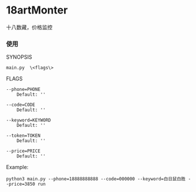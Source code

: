 # 18artMonter
十八数藏，价格监控

### 使用
SYNOPSIS

    main.py  \<flags\>


FLAGS

    --phone=PHONE
        Default: ''
        
    --code=CODE
        Default: ''
        
    --keyword=KEYWORD
        Default: ''
        
    --token=TOKEN
        Default: ''
        
    --price=PRICE
        Default: ''

  Example:
  
    python3 main.py --phone=18888888888 --code=000000 --keyword=白日鼠白胜 --price=3850 run
